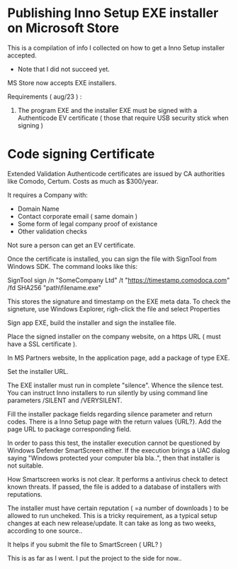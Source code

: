 # Publishing Inno Setup EXE installer on Microsoft Store

This is a compilation of info I collected on how to get a 
Inno Setup installer accepted.

* Note that I did not succeed yet.

MS Store now accepts EXE installers.

Requirements ( aug/23 ) :

1) The program EXE and the installer EXE must be signed with a 
Authenticode EV certificate ( those that require USB security stick when signing )

# Code signing Certificate 

Extended Validation Authenticode certificates are issued by CA authorities
like Comodo, Certum. Costs as much as $300/year.

It requires a Company with:

* Domain Name
* Contact corporate email ( same domain )
* Some form of legal company proof of existance
* Other validation checks

Not sure a person can get an EV certificate.

Once the certificate is installed, you can sign the file with 
SignTool from Windows SDK. The command looks like this:

SignTool sign /n "SomeCompany Ltd" /t "https://timestamp.comodoca.com" /fd SHA256 "path\filename.exe"

This stores the signature and timestamp on the EXE meta data.
To check the signeture, use Windows Explorer, righ-click the file and select Properties

Sign app EXE, build the installer and sign the installee file.

Place the signed installer on the company website, on a https URL ( must have a SSL certificate ).

In MS Partners website, In the application page, add a package of type EXE.

Set the installer URL.

The EXE installer  must run in complete "silence". Whence the silence test.
You can instruct Inno installers to run silently by using command line  
parameters /SILENT and /VERYSILENT.

Fill the installer package fields regarding silence parameter
and return codes. There is a Inno Setup page with the return values {URL?}.
Add the page URL to package corresponding field.

In order to pass this test, the installer execution cannot be questioned 
by Windows Defender SmartScreen either. If the execution brings a UAC
dialog saying "Windows protected your computer bla bla..", then that
installer is not suitable.

  How Smartscreen works is not clear. It performs a antivirus check
to detect known threats. If passed, the file is added to a database 
of installers with reputations. 

The installer must have certain reputation ( =a number of downloads ) 
to be allowed to run uncheked. This is a tricky requirement, as a 
typical setup changes at each new release/update. 
It can take as long as two weeks, according to one source..

It helps if you submit the file to SmartScreen ( URL? ) 

This is as far as I went. I put the project to the side for now..


